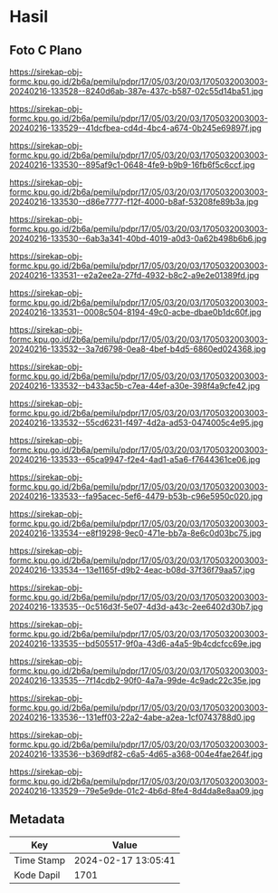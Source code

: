 # Hasil

## Foto C Plano

https://sirekap-obj-formc.kpu.go.id/2b6a/pemilu/pdpr/17/05/03/20/03/1705032003003-20240216-133528--8240d6ab-387e-437c-b587-02c55d14ba51.jpg

https://sirekap-obj-formc.kpu.go.id/2b6a/pemilu/pdpr/17/05/03/20/03/1705032003003-20240216-133529--41dcfbea-cd4d-4bc4-a674-0b245e69897f.jpg

https://sirekap-obj-formc.kpu.go.id/2b6a/pemilu/pdpr/17/05/03/20/03/1705032003003-20240216-133530--895af9c1-0648-4fe9-b9b9-16fb6f5c6ccf.jpg

https://sirekap-obj-formc.kpu.go.id/2b6a/pemilu/pdpr/17/05/03/20/03/1705032003003-20240216-133530--d86e7777-f12f-4000-b8af-53208fe89b3a.jpg

https://sirekap-obj-formc.kpu.go.id/2b6a/pemilu/pdpr/17/05/03/20/03/1705032003003-20240216-133530--6ab3a341-40bd-4019-a0d3-0a62b498b6b6.jpg

https://sirekap-obj-formc.kpu.go.id/2b6a/pemilu/pdpr/17/05/03/20/03/1705032003003-20240216-133531--e2a2ee2a-27fd-4932-b8c2-a9e2e01389fd.jpg

https://sirekap-obj-formc.kpu.go.id/2b6a/pemilu/pdpr/17/05/03/20/03/1705032003003-20240216-133531--0008c504-8194-49c0-acbe-dbae0b1dc60f.jpg

https://sirekap-obj-formc.kpu.go.id/2b6a/pemilu/pdpr/17/05/03/20/03/1705032003003-20240216-133532--3a7d6798-0ea8-4bef-b4d5-6860ed024368.jpg

https://sirekap-obj-formc.kpu.go.id/2b6a/pemilu/pdpr/17/05/03/20/03/1705032003003-20240216-133532--b433ac5b-c7ea-44ef-a30e-398f4a9cfe42.jpg

https://sirekap-obj-formc.kpu.go.id/2b6a/pemilu/pdpr/17/05/03/20/03/1705032003003-20240216-133532--55cd6231-f497-4d2a-ad53-0474005c4e95.jpg

https://sirekap-obj-formc.kpu.go.id/2b6a/pemilu/pdpr/17/05/03/20/03/1705032003003-20240216-133533--65ca9947-f2e4-4ad1-a5a6-f7644361ce06.jpg

https://sirekap-obj-formc.kpu.go.id/2b6a/pemilu/pdpr/17/05/03/20/03/1705032003003-20240216-133533--fa95acec-5ef6-4479-b53b-c96e5950c020.jpg

https://sirekap-obj-formc.kpu.go.id/2b6a/pemilu/pdpr/17/05/03/20/03/1705032003003-20240216-133534--e8f19298-9ec0-471e-bb7a-8e6c0d03bc75.jpg

https://sirekap-obj-formc.kpu.go.id/2b6a/pemilu/pdpr/17/05/03/20/03/1705032003003-20240216-133534--13e1165f-d9b2-4eac-b08d-37f36f79aa57.jpg

https://sirekap-obj-formc.kpu.go.id/2b6a/pemilu/pdpr/17/05/03/20/03/1705032003003-20240216-133535--0c516d3f-5e07-4d3d-a43c-2ee6402d30b7.jpg

https://sirekap-obj-formc.kpu.go.id/2b6a/pemilu/pdpr/17/05/03/20/03/1705032003003-20240216-133535--bd505517-9f0a-43d6-a4a5-9b4cdcfcc69e.jpg

https://sirekap-obj-formc.kpu.go.id/2b6a/pemilu/pdpr/17/05/03/20/03/1705032003003-20240216-133535--7f14cdb2-90f0-4a7a-99de-4c9adc22c35e.jpg

https://sirekap-obj-formc.kpu.go.id/2b6a/pemilu/pdpr/17/05/03/20/03/1705032003003-20240216-133536--131eff03-22a2-4abe-a2ea-1cf0743788d0.jpg

https://sirekap-obj-formc.kpu.go.id/2b6a/pemilu/pdpr/17/05/03/20/03/1705032003003-20240216-133536--b369df82-c6a5-4d65-a368-004e4fae264f.jpg

https://sirekap-obj-formc.kpu.go.id/2b6a/pemilu/pdpr/17/05/03/20/03/1705032003003-20240216-133529--79e5e9de-01c2-4b6d-8fe4-8d4da8e8aa09.jpg


## Metadata

| Key        | Value               |
| ---------- | ------------------- |
| Time Stamp | 2024-02-17 13:05:41 |
| Kode Dapil | 1701                |



